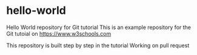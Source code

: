 # hello-world
Hello World repository for Git tutorial
This is an example repository for the Git tutoial on https://www.w3schools.com

This repository is built step by step in the tutorial
Working on pull request
